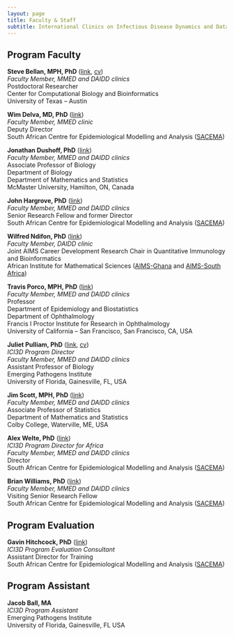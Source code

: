 ```yaml
---
layout: page
title: Faculty & Staff
subtitle: International Clinics on Infectious Disease Dynamics and Data
---
```


## Program Faculty

**Steve Bellan, MPH, PhD** ([link](http://www.bio.utexas.edu/research/meyers/steve_bellan/ "Steve Bellan"), [cv](http://www.bio.utexas.edu/research/meyers/steve_bellan/Steve_Bellan_CV.pdf "Bellan CV")) <br>
*Faculty Member, MMED and DAIDD clinics* <br>
Postdoctoral Researcher <br>
Center for Computational Biology and Bioinformatics <br>
University of Texas – Austin

**Wim Delva, MD, PhD** ([link](http://www.sacema.com/people/staff/ "Wim Delva")) <br>
*Faculty Member, MMED clinic* <br>
Deputy Director <br>
South African Centre for Epidemiological Modelling and Analysis ([SACEMA](http://www.sacema.com/ "SACEMA"))

**Jonathan Dushoff, PhD** ([link](http://www.biology.mcmaster.ca/dushoff/ "Jonathan Dushoff")) <br>
*Faculty Member, MMED and DAIDD clinics* <br>
Associate Professor of Biology <br>
Department of Biology <br>
Department of Mathematics and Statistics <br>
McMaster University, Hamilton, ON, Canada

**John Hargrove, PhD** ([link](http://www.sacema.com/people/staff/ "SACEMA")) <br>
*Faculty Member, MMED and DAIDD clinics* <br>
Senior Research Fellow and former Director <br>
South African Centre for Epidemiological Modelling and Analysis ([SACEMA](http://www.sacema.com/ "SACEMA"))

**Wilfred Ndifon, PhD** ([link](http://www.nexteinstein.org/the-aims-network-welcomes-dr-wilfred-ndifon-and-dr-gaston-mazandu-into-the-aims-research-community "AIMS welcomes Ndifon")) <br>
*Faculty Member, DAIDD clinic* <br>
Joint AIMS Career Development Research Chair in Quantitative Immunology and Bioinformatics <br>
African Institute for Mathematical Sciences ([AIMS-Ghana](http://www.aims.edu.gh/ "AIMS-Ghana") and [AIMS-South Africa](http://www.aims.ac.za/ "AIMS-SA"))

**Travis Porco, MPH, PhD** ([link](https://proctor.ucsf.edu/faculty/porco "Travis Porco")) <br>
*Faculty Member, MMED and DAIDD clinics* <br>
Professor <br>
Department of Epidemiology and Biostatistics <br>
Department of Ophthalmology <br>
Francis I Proctor Institute for Research in Ophthalmology <br>
University of California – San Francisco, San Francisco, CA, USA

**Juliet Pulliam, PhD** ([link](http://pulliamlab-ufl.github.io/people/pulliam "Juliet Pulliam"), [cv](https://dl.dropbox.com/u/40277704/PulliamCV.pdf "Pulliam CV")) <br>
*ICI3D Program Director* <br>
*Faculty Member, MMED and DAIDD clinics* <br>
Assistant Professor of Biology <br>
Emerging Pathogens Institute <br>
University of Florida, Gainesville, FL, USA

**Jim Scott, MPH, PhD** ([link](http://www.colby.edu/directory_cs/jcscott/ "Jim Scott")) <br>
*Faculty Member, MMED and DAIDD clinics* <br>
Associate Professor of Statistics <br>
Department of Mathematics and Statistics <br>
Colby College, Waterville, ME, USA

**Alex Welte, PhD** ([link](http://www.sacema.com/people/staff/ "Alex Welte")) <br>
*ICI3D Program Director for Africa* <br>
*Faculty Member, MMED and DAIDD clinics* <br>
Director <br>
South African Centre for Epidemiological Modelling and Analysis ([SACEMA](http://www.sacema.com/ "SACEMA")) <br>

**Brian Williams, PhD** ([link](http://www.sacema.com/people/staff/ "Alex Welte")) <br>
*Faculty Member, MMED and DAIDD clinics* <br>
Visiting Senior Research Fellow <br>
South African Centre for Epidemiological Modelling and Analysis ([SACEMA](http://www.sacema.com/ "SACEMA"))

## Program Evaluation

**Gavin Hitchcock, PhD** ([link](http://www.sacema.com/people/staff/ "Alex Welte")) <br>
*ICI3D Program Evaluation Consultant* <br>
Assistant Director for Training <br>
South African Centre for Epidemiological Modelling and Analysis ([SACEMA](http://www.sacema.com/ "SACEMA"))

## Program Assistant

**Jacob Ball, MA** <br>
*ICI3D Program Assistant* <br>
Emerging Pathogens Institute <br>
University of Florida, Gainesville, FL USA
